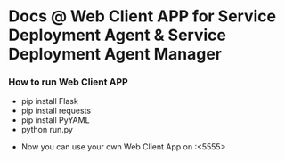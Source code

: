 # Docs @ Web Client APP for Service Deployment Agent & Service Deployment Agent Manager

### How to run Web Client APP

 - pip install Flask
 - pip install requests
 - pip install PyYAML
 - python run.py

 * Now you can use your own Web Client App on <your IP>:<5555>


